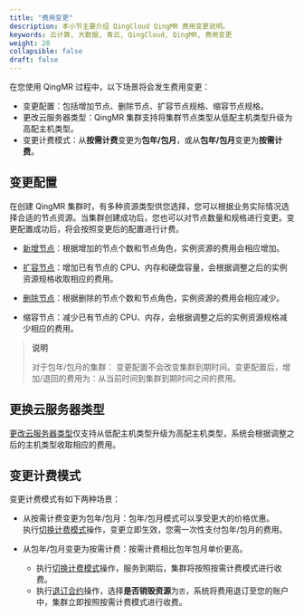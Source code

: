 ```yaml
---
title: "费用变更"
description: 本小节主要介绍 QingCloud QingMR 费用变更说明。 
keywords: 云计算, 大数据, 青云, QingCloud, QingMR, 费用变更
weight: 20
collapsible: false
draft: false
---
```


在您使用 QingMR 过程中，以下场景将会发生费用变更：

- 变更配置：包括增加节点、删除节点、扩容节点规格、缩容节点规格。
- 更改云服务器类型：QingMR 集群支持将集群节点类型从低配主机类型升级为高配主机类型。
- 变更计费模式：从**按需计费**变更为**包年/包月**，或从**包年/包月**变更为**按需计费**。

## 变更配置

在创建 QingMR 集群时，有多种资源类型供您选择，您可以根据业务实际情况选择合适的节点资源。当集群创建成功后，您也可以对节点数量和规格进行变更。变更配置成功后，将会按照变更后的配置进行计费。   

- [新增节点](../../manual/mgt_node/add_node)：根据增加的节点个数和节点角色，实例资源的费用会相应增加。
- [扩容节点](../../manual/mgt_node/capacity_expansion)：增加已有节点的 CPU、内存和硬盘容量，会根据调整之后的实例资源规格收取相应的费用。

- [删除节点](../../manual/mgt_node/delete_node)：根据删除的节点个数和节点角色，实例资源的费用会相应减少。
- 缩容节点：减少已有节点的 CPU、内存，会根据调整之后的实例资源规格减少相应的费用。

> **说明**
> 
> 对于包年/包月的集群：
> 变更配置不会改变集群到期时间。变更配置后，增加/退回的费用为：从当前时间到集群到期时间之间的费用。

## 更换云服务器类型

[更改云服务器类型](../../manual/mgt_cluster/switch_node_mode)仅支持从低配主机类型升级为高配主机类型，系统会根据调整之后的主机类型收取相应的费用。

## 变更计费模式

变更计费模式有如下两种场景：

- 从按需计费变更为包年/包月：包年/包月模式可以享受更大的价格优惠。   
  执行[切换计费模式](../../manual/mgt_cluster/switch_billing_mode)操作，变更立即生效，您需一次性支付包年/包月的费用。  

- 从包年/包月变更为按需计费：按需计费相比包年包月单价更高。   
  - 执行[切换计费模式](../../manual/mgt_cluster/switch_billing_mode)操作，服务到期后，集群将按照按需计费模式进行收费。
  - 执行[退订合约](../../manual/mgt_cluster/unsubscribe)操作，选择**是否销毁资源**为`否`，系统将费用退订至您的账户中，集群立即按照按需计费模式进行收费。   





